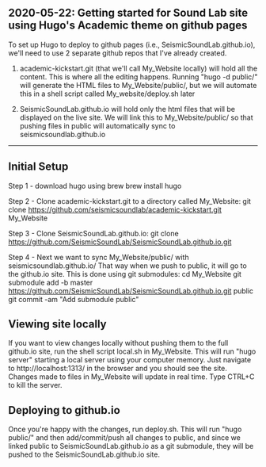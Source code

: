 2020-05-22: Getting started for Sound Lab site using Hugo's Academic theme on github pages
------
To set up Hugo to deploy to github pages (i.e., SeismicSoundLab.github.io), we'll need to use 2 separate github repos that I've already created.

1) academic-kickstart.git (that we'll call My_Website locally) will hold all the content. This is where all the editing happens. Running "hugo -d public/" will generate the HTML files to My_Website/public/, but we will automate this in a shell script called My_website/deploy.sh later

2) SeismicSoundLab.github.io will hold only the html files that will be displayed on the live site. We will link this to My_Website/public/ so that pushing files in public will automatically sync to seismicsoundlab.github.io

------
## Initial Setup

Step 1 - download hugo using brew
brew install hugo

Step 2 - Clone academic-kickstart.git to a directory called My_Website:
git clone https://github.com/seismicsoundlab/academic-kickstart.git My_Website

Step 3 - Clone SeismicSoundLab.github.io:
git clone https://github.com/SeismicSoundLab/SeismicSoundLab.github.io.git

Step 4 - Next we want to sync My_Website/public/ with seismicsoundlab.github.io/ That way when we push to public, it will go to the github.io site. This is done using git submodules:
cd My_Website
git submodule add -b master https://github.com/SeismicSoundLab/SeismicSoundLab.github.io.git public
git commit -am "Add submodule public"

## Viewing site locally

If you want to view changes locally without pushing them to the full github.io site, run the shell script local.sh in My_Website. This will run "hugo server" starting a local server using your computer memory. Just navigate to http://localhost:1313/ in the browser and you should see the site. Changes made to files in My_Website will update in real time. Type CTRL+C to kill the server.

## Deploying to github.io

Once you're happy with the changes, run deploy.sh. This will run "hugo public/" and then add/commit/push all changes to public, and since we linked public to SeismicSoundLab.github.io as a git submodule, they will be pushed to the SeismicSoundLab.github.io site.

